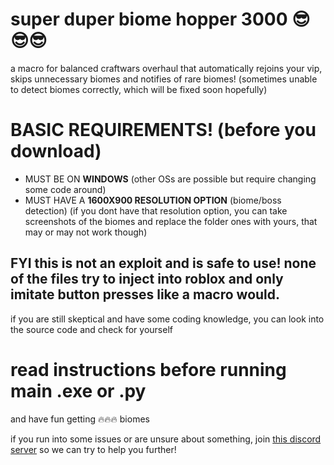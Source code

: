 # super duper biome hopper 3000 😎😎😎
a macro for balanced craftwars overhaul that automatically rejoins your vip, skips unnecessary biomes and notifies of rare biomes!
(sometimes unable to detect biomes correctly, which will be fixed soon hopefully)
# BASIC REQUIREMENTS! (before you download)
* MUST BE ON **WINDOWS** (other OSs are possible but require changing some code around)
* MUST HAVE A **1600X900 RESOLUTION OPTION** (biome/boss detection)
(if you dont have that resolution option, you can take screenshots of the biomes and replace the folder ones with yours, that may or may not work though)
## FYI this is not an exploit and is safe to use! none of the files try to inject into roblox and only imitate button presses like a macro would.
if you are still skeptical and have some coding knowledge, you can look into the source code and check for yourself

# read instructions before running main .exe or .py
and have fun getting 🔥🔥🔥 biomes

if you run into some issues or are unsure about something, join [this discord server](https://discord.gg/yQEqd5ThY3) so we can try to help you further!

